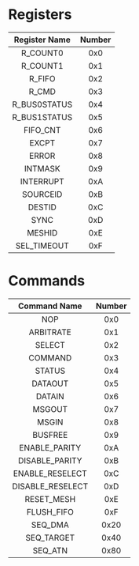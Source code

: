 # Registers

| Register Name    | Number |
|:----------------:|:------:|
| R_COUNT0         | 0x0    |
| R_COUNT1         | 0x1    |
| R_FIFO           | 0x2    |
| R_CMD            | 0x3    |
| R_BUS0STATUS     | 0x4    |
| R_BUS1STATUS     | 0x5    |
| FIFO_CNT         | 0x6    |
| EXCPT            | 0x7    |
| ERROR            | 0x8    |
| INTMASK          | 0x9    |
| INTERRUPT        | 0xA    |
| SOURCEID         | 0xB    |
| DESTID           | 0xC    |
| SYNC             | 0xD    |
| MESHID           | 0xE    |
| SEL_TIMEOUT      | 0xF    |

# Commands

| Command Name     | Number |
|:----------------:|:------:|
| NOP              | 0x0    |
| ARBITRATE        | 0x1    |
| SELECT           | 0x2    |
| COMMAND          | 0x3    |
| STATUS           | 0x4    |
| DATAOUT          | 0x5    |
| DATAIN           | 0x6    |
| MSGOUT           | 0x7    |
| MSGIN            | 0x8    |
| BUSFREE          | 0x9    |
| ENABLE_PARITY    | 0xA    |
| DISABLE_PARITY   | 0xB    |
| ENABLE_RESELECT  | 0xC    |
| DISABLE_RESELECT | 0xD    |
| RESET_MESH       | 0xE    |
| FLUSH_FIFO       | 0xF    |
| SEQ_DMA          | 0x20   |
| SEQ_TARGET       | 0x40   |
| SEQ_ATN          | 0x80   |